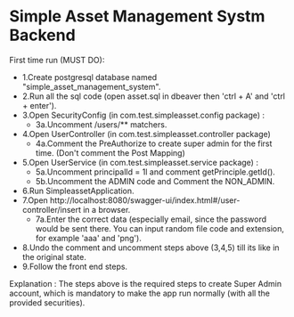 # Simple Asset Management Systm Backend

First time run (MUST DO):

- 1.Create postgresql database named "simple_asset_management_system".
- 2.Run all the sql code (open asset.sql in dbeaver then 'ctrl + A' and 'ctrl + enter').
- 3.Open SecurityConfig (in com.test.simpleasset.config package) :
  + 3a.Uncomment /users/** matchers.
- 4.Open UserController (in com.test.simpleasset.controller package) 
  + 4a.Comment the PreAuthorize to create super admin for the first time. (Don't comment the Post Mapping)
- 5.Open UserService (in com.test.simpleasset.service package) :
  + 5a.Uncomment principalId = 1l and comment getPrinciple.getId().
  + 5b.Uncomment the ADMIN code and Comment the NON_ADMIN.
- 6.Run SimpleassetApplication.
- 7.Open http://localhost:8080/swagger-ui/index.html#/user-controller/insert in a browser.
  + 7a.Enter the correct data (especially email, since the password would be sent there. You can input random file code and extension, for example 'aaa' and 'png').
- 8.Undo the comment and uncomment steps above (3,4,5) till its like in the original state.
- 9.Follow the front end steps.

Explanation :
The steps above is the required steps to create Super Admin account, which is mandatory to make the app run normally (with all the provided securities).
